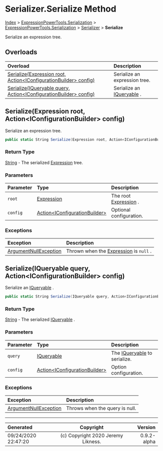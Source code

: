 ﻿# Serializer.Serialize Method

[Index](../index.md) > [ExpressionPowerTools.Serialization](ExpressionPowerTools.Serialization.a.md) > [ExpressionPowerTools.Serialization](ExpressionPowerTools.Serialization.n.md) > [Serializer](ExpressionPowerTools.Serialization.Serializer.cs.md) > **Serialize**

Serialize an expression tree.

## Overloads

| Overload | Description |
| :-- | :-- |
| [Serialize(Expression root, Action&lt;IConfigurationBuilder> config)](#serializeexpression-root-actioniconfigurationbuilder-config) | Serialize an expression tree. |
| [Serialize(IQueryable query, Action&lt;IConfigurationBuilder> config)](#serializeiqueryable-query-actioniconfigurationbuilder-config) | Serialize an [IQueryable](https://docs.microsoft.com/dotnet/api/system.linq.iqueryable) . |
## Serialize(Expression root, Action&lt;IConfigurationBuilder> config)

Serialize an expression tree.

```csharp
public static String Serialize(Expression root, Action<IConfigurationBuilder> config)
```

### Return Type

 [String](https://docs.microsoft.com/dotnet/api/system.string)  - The serialized [Expression](https://docs.microsoft.com/dotnet/api/system.linq.expressions.expression) tree.

### Parameters

| Parameter | Type | Description |
| :-- | :-- | :-- |
| `root` | [Expression](https://docs.microsoft.com/dotnet/api/system.linq.expressions.expression) | The root [Expression](https://docs.microsoft.com/dotnet/api/system.linq.expressions.expression) . |
| `config` | [Action&lt;IConfigurationBuilder>](https://docs.microsoft.com/dotnet/api/system.action-1) | Optional configuration. |

### Exceptions

| Exception | Description |
| :-- | :-- |
| [ArgumentNullException](https://docs.microsoft.com/dotnet/api/system.argumentnullexception) | Thrown when the [Expression](https://docs.microsoft.com/dotnet/api/system.linq.expressions.expression) is `null` . |

## Serialize(IQueryable query, Action&lt;IConfigurationBuilder> config)

Serialize an [IQueryable](https://docs.microsoft.com/dotnet/api/system.linq.iqueryable) .

```csharp
public static String Serialize(IQueryable query, Action<IConfigurationBuilder> config)
```

### Return Type

 [String](https://docs.microsoft.com/dotnet/api/system.string)  - The serialized [IQueryable](https://docs.microsoft.com/dotnet/api/system.linq.iqueryable) .

### Parameters

| Parameter | Type | Description |
| :-- | :-- | :-- |
| `query` | [IQueryable](https://docs.microsoft.com/dotnet/api/system.linq.iqueryable) | The [IQueryable](https://docs.microsoft.com/dotnet/api/system.linq.iqueryable) to serialize. |
| `config` | [Action&lt;IConfigurationBuilder>](https://docs.microsoft.com/dotnet/api/system.action-1) | Option configuration. |

### Exceptions

| Exception | Description |
| :-- | :-- |
| [ArgumentNullException](https://docs.microsoft.com/dotnet/api/system.argumentnullexception) | Throws when the query is null. |


---

| Generated | Copyright | Version |
| :-- | :-: | --: |
| 09/24/2020 22:47:20 | (c) Copyright 2020 Jeremy Likness. | 0.9.2-alpha |
